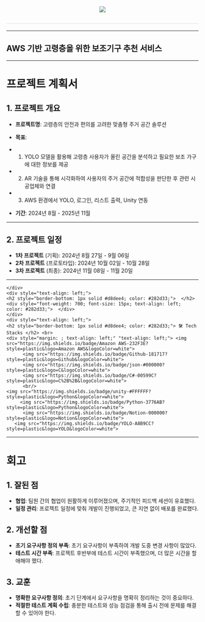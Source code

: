<div align= "center">
    <img src="https://capsule-render.vercel.app/api?type=waving&color=02aed9&height=180&text=시니어스케이프&animation=&fontColor=ffffff&fontSize=70" />
    </div>
    <div style="text-align: left;"> 
    <h2 style="border-bottom: 1px solid #d8dee4; color: #282d33;">  </h2>  
    <div style="font-weight: 700; font-size: 15px; text-align: left; color: #282d33;">  </div> 
    </div>

    

---------------------------------------

## AWS 기반 고령층을 위한 보조기구 추천 서비스

---------------------------------------

# 프로젝트 계획서

## 1. 프로젝트 개요
- **프로젝트명**: 고령층의 안전과 편의를 고려한 맞춤형 주거 공간 솔루션

- **목표**:
- 1. YOLO 모델을 활용해 고령층 사용자가 올린 공간을 분석하고 필요한 보조 가구에 대한 정보를 제공
- 2. AR 기술을 통해 시각화하여 사용자의 주거 공간에 적합성을 판단한 후 관련 시공업체와 연결
- 3. AWS 환경에서 YOLO, 로그인, 리스트 출력, Unity 연동
- **기간**: 2024년 8월 - 2025년 11월
---------------------------------------
## 2. 프로젝트 일정
- **1차 프로젝트** (기획): 2024년 8월 27일 - 9월 06일
- **2차 프로젝트** (프로토타입): 2024년 10월 02일 - 10월 28일
- **3차 프로젝트** (최종): 2024년 11월 08일 - 11월 20일
---------------------------------------
    </div>
    <div style="text-align: left;"> 
    <h2 style="border-bottom: 1px solid #d8dee4; color: #282d33;">  </h2>  
    <div style="font-weight: 700; font-size: 15px; text-align: left; color: #282d33;">  </div> 
    </div>
    <div style="text-align: left;">
    <h2 style="border-bottom: 1px solid #d8dee4; color: #282d33;"> 🛠️ Tech Stacks </h2> <br> 
    <div style="margin: ; text-align: left;" "text-align: left;"> <img src="https://img.shields.io/badge/Amazon AWS-232F3E?style=plastic&logo=Amazon AWS&logoColor=white">
          <img src="https://img.shields.io/badge/Github-181717?style=plastic&logo=Github&logoColor=white">
          <img src="https://img.shields.io/badge/json-#000000?style=plastic&logo=C&logoColor=white">
          <img src="https://img.shields.io/badge/C#-00599C?style=plastic&logo=C%2B%2B&logoColor=white">
          <br/>
	<img src="https://img.shields.io/badge/unity-#FFFFFF?style=plastic&logo=Python&logoColor=white">
         <img src="https://img.shields.io/badge/Python-3776AB?style=plastic&logo=Python&logoColor=white">
          <img src="https://img.shields.io/badge/Notion-000000?style=plastic&logo=Notion&logoColor=white">
       <img src="https://img.shields.io/badge/YOLO-A8B9CC?style=plastic&logo=YOLO&logoColor=white">
        

        
        
        
----------------------------------------

# 회고

## 1. 잘된 점
- **협업**: 팀원 간의 협업이 원활하게 이루어졌으며, 주기적인 피드백 세션이 유효했다.
- **일정 관리**: 프로젝트 일정에 맞춰 개발이 진행되었고, 큰 지연 없이 배포를 완료했다.

## 2. 개선할 점
- **초기 요구사항 정의 부족**: 초기 요구사항이 부족하여 개발 도중 변경 사항이 많았다.
- **테스트 시간 부족**: 프로젝트 후반부에 테스트 시간이 부족했으며, 더 많은 시간을 할애해야 했다.

## 3. 교훈
- **명확한 요구사항 정의**: 초기 단계에서 요구사항을 명확히 정리하는 것이 중요하다.
- **적절한 테스트 계획 수립**: 충분한 테스트와 성능 점검을 통해 출시 전에 문제를 해결할 수 있어야 한다.

